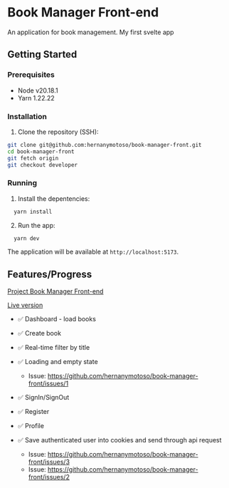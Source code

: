 # Book Manager Front-end

An application for book management. My first svelte app 

## Getting Started

### Prerequisites

- Node v20.18.1
- Yarn 1.22.22
  
### Installation

1. Clone the repository (SSH):
```bash
git clone git@github.com:hernanymotoso/book-manager-front.git
cd book-manager-front
git fetch origin
git checkout developer
```
### Running

1. Install the depentencies:
```bash
  yarn install
```

2. Run the app:
```bash
  yarn dev
```

The application will be available at `http://localhost:5173`.

## Features/Progress
[Project Book Manager Front-end](https://github.com/users/hernanymotoso/projects/8)

[Live version](https://book-manager-front-plum.vercel.app/)


- ✅ Dashboard - load books
- ✅ Create book
- ✅ Real-time filter by title
- ✅ Loading and empty state
  - Issue: https://github.com/hernanymotoso/book-manager-front/issues/1
    
- ✅ SignIn/SignOut
- ✅ Register
- ✅ Profile
- ✅ Save authenticated user into cookies and send through api request
  - Issue: https://github.com/hernanymotoso/book-manager-front/issues/3
  - Issue: https://github.com/hernanymotoso/book-manager-front/issues/2

